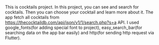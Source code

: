 This is cocktails project. In this project, you can see and search for cocktails. Then you can choose your cocktail and learn more about it. The app fetch all cocktails from https://thecocktaildb.com/api/json/v1/1/search.php?s=a API. I used google_fonts(for adding special font to project), easy_search_bar(for searching data on the app bar easily) and http(for sending http request via Flutter).
